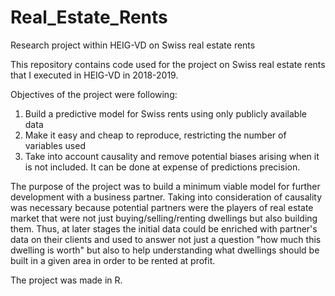 # Real_Estate_Rents
Research project within HEIG-VD on Swiss real estate rents

This repository contains code used for the project on Swiss real estate rents that I executed in HEIG-VD in 2018-2019.

Objectives of the project were following:
1. Build a predictive model for Swiss rents using only publicly available data
2. Make it easy and cheap to reproduce, restricting the number of variables used
3. Take into account causality and remove potential biases arising when it is not included. It can be done at expense of predictions precision.

The purpose of the project was to build a minimum viable model for further development with a business partner. Taking into consideration of causality was necessary because potential partners were the players of real estate market that were not just buying/selling/renting dwellings but also building them. Thus, at later stages the initial data could be enriched with partner's data on their clients and used to answer not just a question "how much this dwelling is worth" but also to help understanding what dwellings should be built in a given area in order to be rented at profit.

The project was made in R.
